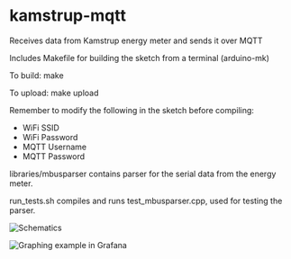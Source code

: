 # kamstrup-mqtt
Receives data from Kamstrup energy meter and sends it over MQTT

Includes Makefile for building the sketch from a terminal (arduino-mk)

To build:
make

To upload:
make upload

Remember to modify the following in the sketch before compiling:
* WiFi SSID
* WiFi Password
* MQTT Username
* MQTT Password

libraries/mbusparser contains parser for the serial data from the energy meter.

run_tests.sh compiles and runs test_mbusparser.cpp, used for testing the parser.

![Schematics](https://raw.githubusercontent.com/jalla2000/kamstrup-mqtt/master/schematics.png)

![Graphing example in Grafana](https://raw.githubusercontent.com/jalla2000/kamstrup-mqtt/master/screenshot.png)
